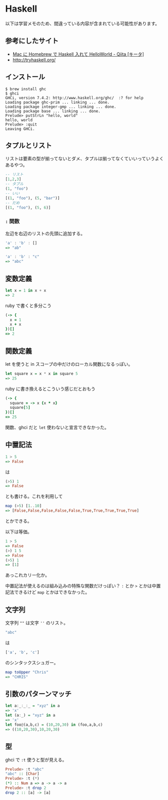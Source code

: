 # Haskell
以下は学習メモのため、間違っている内容が含まれている可能性があります。

## 参考にしたサイト
- [Mac に Homebrew で Haskell 入れて HelloWorld - Qiita [キータ]](http://qiita.com/amay077/items/f2f7f1324ca5ea296dbb)
- http://tryhaskell.org/

## インストール
```
$ brew install ghc
$ ghci
GHCi, version 7.4.2: http://www.haskell.org/ghc/  :? for help
Loading package ghc-prim ... linking ... done.
Loading package integer-gmp ... linking ... done.
Loading package base ... linking ... done.
Prelude> putStrLn "hello, world"
hello, world
Prelude> :quit
Leaving GHCi.
```

## タプルとリスト
リストは要素の型が揃ってないとダメ、タプルは揃ってなくていいっていうよくあるやつ。

```haskell
-- リスト
[1,2,3]
-- タプル
(1, "foo")
-- いい
[(1, "foo"), (5, "bar")]
-- だめ
[(1, "foo"), (5, 6)]
```

### `:` 関数
左辺を右辺のリストの先頭に追加する。

```haskell
'a' : 'b' : []
=> "ab"

'a' : 'b' : "c"
=> "abc"
```

## 変数定義

```haskell
let x = 1 in x + x
=> 2
```

ruby で書くと多分こう

```ruby
(-> {
  x = 1
  x + x
})[]
=> 2
```

## 関数定義
let を使うと in スコープの中だけのローカル関数になるっぽい。

```haskell
let square x = x * x in square 5
=> 25
```

ruby に書き換えるとこういう感じだとおもう
```ruby
(-> {
  square = -> x {x * x}
  square[5]
})[]
=> 25
```

関数、ghci だと `let` 使わないと宣言できなかった。

## 中置記法
```haskell
1 > 5
=> False
```

は

```haskell
(>5) 1
=> False
```
とも書ける。これを利用して

```haskell
map (>5) [1..10]
=> [False,False,False,False,False,True,True,True,True,True]
```
とかできる。

以下は等価。

```haskell
1 > 5
=> False
(>) 1 5
=> False
(>5) 1
=> [1]
```

あっこれカリー化か。

中置記法が使えるのは組み込みの特殊な関数だけっぽい？
`:` とか `>` とかは中置記法できるけど `map` とかはできなかった。

## 文字列
文字列 `""` は文字 `''` のリスト。

```haskell
"abc"
```
は

```haskell
['a', 'b', 'c']
```
のシンタックスシュガー。

```haskell
map toUpper "Chris"
=> "CHRIS"
```

## 引数のパターンマッチ
```haskell
let a:_:_:_ = "xyz" in a
=> 'x'
let (a:_) = "xyz" in a
=> 'x'
let foo@(a,b,c) = (10,20,30) in (foo,a,b,c)
=> ((10,20,30),10,20,30)
```

## 型
ghci で `:t` 使うと型が見える。

```haskell
Prelude> :t "abc"
"abc" :: [Char]
Prelude> :t (*)
(*) :: Num a => a -> a -> a
Prelude> :t drop 2
drop 2 :: [a] -> [a]
```
